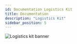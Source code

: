 ```yaml
---
id: Documentation Logistics Kit
title: Documentation
description: "Logistics Kit"
sidebar_position: 5
---
```


![Logistics kit banner](@site/static/img/kits/logistics/logistics-kit-logo.drawio.svg)
